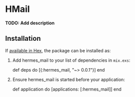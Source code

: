 # HMail

**TODO: Add description**

## Installation

If [available in Hex](https://hex.pm/docs/publish), the package can be installed as:

  1. Add hermes_mail to your list of dependencies in `mix.exs`:

        def deps do
          [{:hermes_mail, "~> 0.0.1"}]
        end

  2. Ensure hermes_mail is started before your application:

        def application do
          [applications: [:hermes_mail]]
        end


